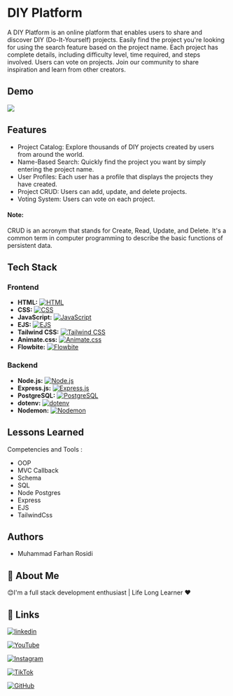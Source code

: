 # DIY Platform

A DIY Platform is an online platform that enables users to share and discover DIY (Do-It-Yourself) projects. Easily find the project you're looking for using the search feature based on the project name. Each project has complete details, including difficulty level, time required, and steps involved. Users can vote on projects. Join our community to share inspiration and learn from other creators.

## Demo

![](https://github.com/diy-platform/demo-diy-platform.gif)

## Features

- Project Catalog: Explore thousands of DIY projects created by users from around the world.
- Name-Based Search: Quickly find the project you want by simply entering the project name.
- User Profiles: Each user has a profile that displays the projects they have created.
- Project CRUD: Users can add, update, and delete projects.
- Voting System: Users can vote on each project.

#### Note:

CRUD is an acronym that stands for Create, Read, Update, and Delete. It's a common term in computer programming to describe the basic functions of persistent data.

## Tech Stack

### Frontend

- **HTML:** [![HTML](https://img.shields.io/badge/HTML-FF0000?style=for-the-badge&logo=html5&logoColor=white)](https://developer.mozilla.org/en-US/docs/Web/HTML)
- **CSS:** [![CSS](https://img.shields.io/badge/CSS-1572B6?style=for-the-badge&logo=css3&logoColor=white)](https://developer.mozilla.org/en-US/docs/Web/CSS)
- **JavaScript:** [![JavaScript](https://img.shields.io/badge/JavaScript-F7DF1E?style=for-the-badge&logo=javascript&logoColor=black)](https://developer.mozilla.org/en-US/docs/Web/JavaScript)
- **EJS:** [![EJS](https://img.shields.io/badge/EJS-a9a9a9?style=for-the-badge&logo=ejs&logoColor=black)](https://ejs.co/)
- **Tailwind CSS:** [![Tailwind CSS](https://img.shields.io/badge/TailwindCSS-38BDF8?style=for-the-badge&logo=tailwindcss&logoColor=white)](https://tailwindcss.com/)
- **Animate.css:** [![Animate.css](https://img.shields.io/badge/Animate.css-2869FF?style=for-the-badge&logo=animate-css&logoColor=white)](https://animate.style/)
- **Flowbite:** [![Flowbite](https://flowbite.com/docs/images/logo.svg)](https://flowbite.com/)

### Backend

- **Node.js:** [![Node.js](https://img.shields.io/badge/Node.js-43B98B?style=for-the-badge&logo=node.js&logoColor=white)](https://nodejs.org/en)
- **Express.js:** [![Express.js](https://img.shields.io/badge/Express.js-404D59?style=for-the-badge&logo=express&logoColor=white)](https://expressjs.com/)
- **PostgreSQL:** [![PostgreSQL](https://img.shields.io/badge/PostgreSQL-336791?style=for-the-badge&logo=postgresql&logoColor=white)](https://www.postgresql.org/)
- **dotenv:** [![dotenv](https://img.shields.io/badge/dotenv-9cf8d3?style=for-the-badge&logo=dotenv&logoColor=black)](https://www.dotenv.org/)
- **Nodemon:** [![Nodemon](https://img.shields.io/badge/nodemon-2c79fb?style=for-the-badge&logo=nodemon&logoColor=white)](https://nodemon.io/)

## Lessons Learned

Competencies and Tools :

- OOP
- MVC Callback
- Schema
- SQL
- Node Postgres
- Express
- EJS
- TailwindCss

## Authors

- Muhammad Farhan Rosidi

## 🚀 About Me

😊I'm a full stack development enthusiast | Life Long Learner ❤️

## 🔗 Links

[![linkedin](https://img.shields.io/badge/linkedin-0A66C2?style=for-the-badge&logo=linkedin&logoColor=white)](https://www.linkedin.com/in/mfarhanrosidi/)

[![YouTube](https://img.shields.io/badge/YouTube-FF0000?style=for-the-badge&logo=youtube&logoColor=white)](https://www.youtube.com/c/MuhammadFarhanRosidi/)

[![Instagram](https://img.shields.io/badge/Instagram-E4405F?style=for-the-badge&logo=instagram&logoColor=white)](https://www.instagram.com/muhfarhanrosidi/)

[![TikTok](https://img.shields.io/badge/TikTok-000000?style=for-the-badge&logo=tiktok&logoColor=white)](https://www.tiktok.com/@farhokk/)

[![GitHub](https://img.shields.io/badge/GitHub-100000?style=for-the-badge&logo=github&logoColor=white)](https://github.com/MuhammadFarhanRosidi/)
